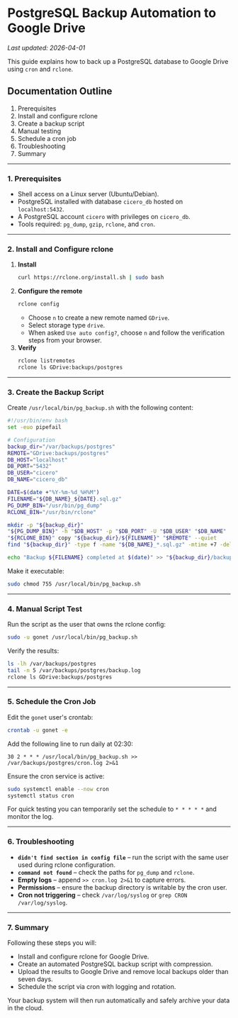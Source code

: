 # PostgreSQL Backup Automation to Google Drive
*Last updated: 2026-04-01*

This guide explains how to back up a PostgreSQL database to Google Drive using `cron` and `rclone`.

## Documentation Outline

1. Prerequisites
2. Install and configure rclone
3. Create a backup script
4. Manual testing
5. Schedule a cron job
6. Troubleshooting
7. Summary

---

### 1. Prerequisites

* Shell access on a Linux server (Ubuntu/Debian).
* PostgreSQL installed with database `cicero_db` hosted on `localhost:5432`.
* A PostgreSQL account `cicero` with privileges on `cicero_db`.
* Tools required: `pg_dump`, `gzip`, `rclone`, and `cron`.

---

### 2. Install and Configure rclone

1. **Install**
   ```bash
   curl https://rclone.org/install.sh | sudo bash
   ```
2. **Configure the remote**
   ```bash
   rclone config
   ```
   - Choose `n` to create a new remote named `GDrive`.
   - Select storage type `drive`.
   - When asked `Use auto config?`, choose `n` and follow the verification steps from your browser.
3. **Verify**
   ```bash
   rclone listremotes
   rclone ls GDrive:backups/postgres
   ```

---

### 3. Create the Backup Script

Create `/usr/local/bin/pg_backup.sh` with the following content:

```bash
#!/usr/bin/env bash
set -euo pipefail

# Configuration
backup_dir="/var/backups/postgres"
REMOTE="GDrive:backups/postgres"
DB_HOST="localhost"
DB_PORT="5432"
DB_USER="cicero"
DB_NAME="cicero_db"

DATE=$(date +"%Y-%m-%d_%H%M")
FILENAME="${DB_NAME}_${DATE}.sql.gz"
PG_DUMP_BIN="/usr/bin/pg_dump"
RCLONE_BIN="/usr/bin/rclone"

mkdir -p "${backup_dir}"
"${PG_DUMP_BIN}" -h "$DB_HOST" -p "$DB_PORT" -U "$DB_USER" "$DB_NAME" | gzip > "${backup_dir}/${FILENAME}"
"${RCLONE_BIN}" copy "${backup_dir}/${FILENAME}" "$REMOTE" --quiet
find "${backup_dir}" -type f -name "${DB_NAME}_*.sql.gz" -mtime +7 -delete

echo "Backup ${FILENAME} completed at $(date)" >> "${backup_dir}/backup.log"
```

Make it executable:

```bash
sudo chmod 755 /usr/local/bin/pg_backup.sh
```

---

### 4. Manual Script Test

Run the script as the user that owns the rclone config:

```bash
sudo -u gonet /usr/local/bin/pg_backup.sh
```
Verify the results:

```bash
ls -lh /var/backups/postgres
tail -n 5 /var/backups/postgres/backup.log
rclone ls GDrive:backups/postgres
```

---

### 5. Schedule the Cron Job

Edit the `gonet` user's crontab:

```bash
crontab -u gonet -e
```
Add the following line to run daily at 02:30:

```cron
30 2 * * * /usr/local/bin/pg_backup.sh >> /var/backups/postgres/cron.log 2>&1
```
Ensure the cron service is active:

```bash
sudo systemctl enable --now cron
systemctl status cron
```

For quick testing you can temporarily set the schedule to `* * * * *` and monitor the log.

---

### 6. Troubleshooting

* **`didn't find section in config file`** – run the script with the same user used during rclone configuration.
* **`command not found`** – check the paths for `pg_dump` and `rclone`.
* **Empty logs** – append `>> cron.log 2>&1` to capture errors.
* **Permissions** – ensure the backup directory is writable by the cron user.
* **Cron not triggering** – check `/var/log/syslog` or `grep CRON /var/log/syslog`.

---

### 7. Summary

Following these steps you will:

* Install and configure rclone for Google Drive.
* Create an automated PostgreSQL backup script with compression.
* Upload the results to Google Drive and remove local backups older than seven days.
* Schedule the script via cron with logging and rotation.

Your backup system will then run automatically and safely archive your data in the cloud.
